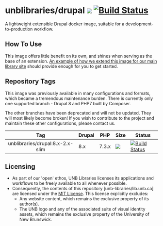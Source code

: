 # unblibraries/drupal [![](https://images.microbadger.com/badges/image/unblibraries/drupal:8.x-2.x-slim.svg)](http://microbadger.com/images/unblibraries/drupal:8.x-2.x-slim "Get your own image badge on microbadger.com") [![Build Status](https://travis-ci.com/unb-libraries/docker-drupal.svg?branch=8.x-2.x-slim)](https://travis-ci.com/unb-libraries/docker-drupal)

A lightweight extensible Drupal docker image, suitable for a development-to-production workflow.

## How To Use
This image offers little benefit on its own, and shines when serving as the base of an extension. [An example of how we extend this image for our main library site](https://github.com/unb-libraries/lib.unb.ca) should provide enough for you to get started.

## Repository Tags
This image was previously available in many configurations and formats, which became a tremendous maintenance burden. There is currently only one supported branch - Drupal 8 and PHP7 built by Composer.

The other branches have been deprecated and will not be updated. They will most likely become broken! If you wish to contribute to the project and maintain these other configurations, please contact us.


|                    Tag                    | Drupal | PHP   | Size                                                                                                                                                                                               | Status                                                                                                                                                    |
|:-----------------------------------------:|--------|-------|----------------------------------------------------------------------------------------------------------------------------------------------------------------------------------------------------|-----------------------------------------------------------------------------------------------------------------------------------------------------------|
| unblibraries/drupal:8.x-2.x-slim |   8.x  | 7.3.x | [![](https://images.microbadger.com/badges/image/unblibraries/drupal:8.x-2.x-slim.svg)](http://microbadger.com/images/unblibraries/drupal:8.x-2.x-slim "Get your own image badge on microbadger.com") | [![Build Status](https://travis-ci.com/unb-libraries/docker-drupal.svg?branch=8.x-2.x-slim)](https://travis-ci.com/unb-libraries/docker-drupal) |

## Licensing
- As part of our 'open' ethos, UNB Libraries licenses its applications and workflows to be freely available to all whenever possible.
- Consequently, the contents of this repository [unb-libraries/lib.unb.ca] are licensed under the [MIT License](http://opensource.org/licenses/mit-license.html). This license explicitly excludes:
   - Any website content, which remains the exclusive property of its author(s).
   - The UNB logo and any of the associated suite of visual identity assets, which remains the exclusive property of the University of New Brunswick.
